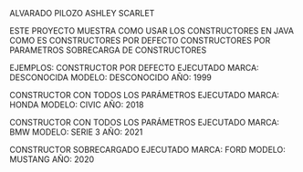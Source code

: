 ALVARADO PILOZO ASHLEY SCARLET

ESTE PROYECTO MUESTRA COMO USAR LOS CONSTRUCTORES EN JAVA 
COMO ES CONSTRUCTORES POR DEFECTO
CONSTRUCTORES POR PARAMETROS
SOBRECARGA DE CONSTRUCTORES

EJEMPLOS:
CONSTRUCTOR POR DEFECTO EJECUTADO
MARCA: DESCONOCIDA
MODELO: DESCONOCIDO
AÑO: 1999

CONSTRUCTOR CON TODOS LOS PARÁMETROS EJECUTADO
MARCA: HONDA
MODELO: CIVIC
AÑO: 2018

CONSTRUCTOR CON TODOS LOS PARÁMETROS EJECUTADO
MARCA: BMW
MODELO: SERIE 3
AÑO: 2021

CONSTRUCTOR SOBRECARGADO EJECUTADO
MARCA: FORD
MODELO: MUSTANG
AÑO: 2020
